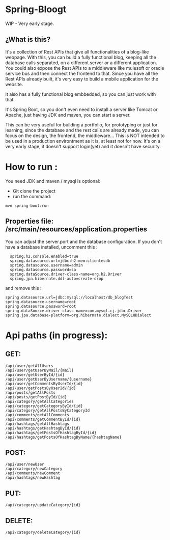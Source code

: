 # Spring-Bloogt
WIP - Very early stage.

## ¿What is this?
It's a collection of Rest APIs that give all functionalities of a blog-like webpage.
With this, you can build a fully functional blog, keeping all the database calls separated, on a different server or a different application. 
You could also expose the Rest APIs to a middleware like mulesoft or oracle service bus and then connect the frontend to that.
Since you have all the Rest APIs already built, it's very easy to build a mobile application for the website.

It also has a fully functional blog embbedded, so you can just work with that.

It's Spring Boot, so you don't even need to install a server like Tomcat or Apache, just having JDK and maven, you can start a server.

This can be very useful for building a portfolio, for prototyping or just for learning, since the database and the rest calls are already made, you can focus on the design, the frontend, the middleware...
This is NOT intended to be used in a production environtment as it is, at least not for now. It's on a very early stage, it doesn't support login(yet) and it doesn't have security.

# How to run :

You need JDK and maven / mysql is optional:

- Git clone the project
- run the command: 
```
mvn spring-boot:run
```

## Properties file: /src/main/resources/application.properties
You can adjust the server.port and the database configuration. 
If you don't have a database installed, uncomment this : 
```
  spring.h2.console.enabled=true
  spring.datasource.url=jdbc:h2:mem:clientesdb
  spring.datasource.username=admin
  spring.datasource.password=sa
  spring.dataSource.driver-class-name=org.h2.Driver
  spring.jpa.hibernate.ddl-auto=create-drop
```
and remove this : 

```
spring.datasource.url=jdbc:mysql://localhost/db_blogTest
spring.datasource.username=root
spring.datasource.password=root
spring.dataSource.driver-class-name=com.mysql.cj.jdbc.Driver
spring.jpa.database-platform=org.hibernate.dialect.MySQL8Dialect
```

# Api paths (in progress):

## GET:
```
/api/user/getAllUsers
/api/user/getUserByMail/{mail}
/api/user/getUserById/{id}
/api/user/getUserByUsername/{username}
/api/user/getCommentsByUserId/{id}
/api/user/getPostsByUserId/{id}
/api/posts/getAllPosts
/api/posts/getPostById/{id}
/api/category/getAllCategories
/api/category/getCategoryById/{id}
/api/category/getAllPostsByCategoryId
/api/comments/getAllComments
/api/comments/getCommentById/{id}
/api/hashtags/getAllHashtags
/api/hashtags/getHashtagById/{id}
/api/hashtags/getPostsOfHashtagById/{id}
/api/hashtags/getPostsOfHashtagByName/{hashtagName}
```
## POST:
```
/api/user/newUser
/api/category/newCategory
/api/comments/newComment
/api/hashtags/newHashtag
```
## PUT:
```
/api/category/updateCategory/{id}
```
## DELETE:
```
/api/category/deleteCategory/{id}
```

